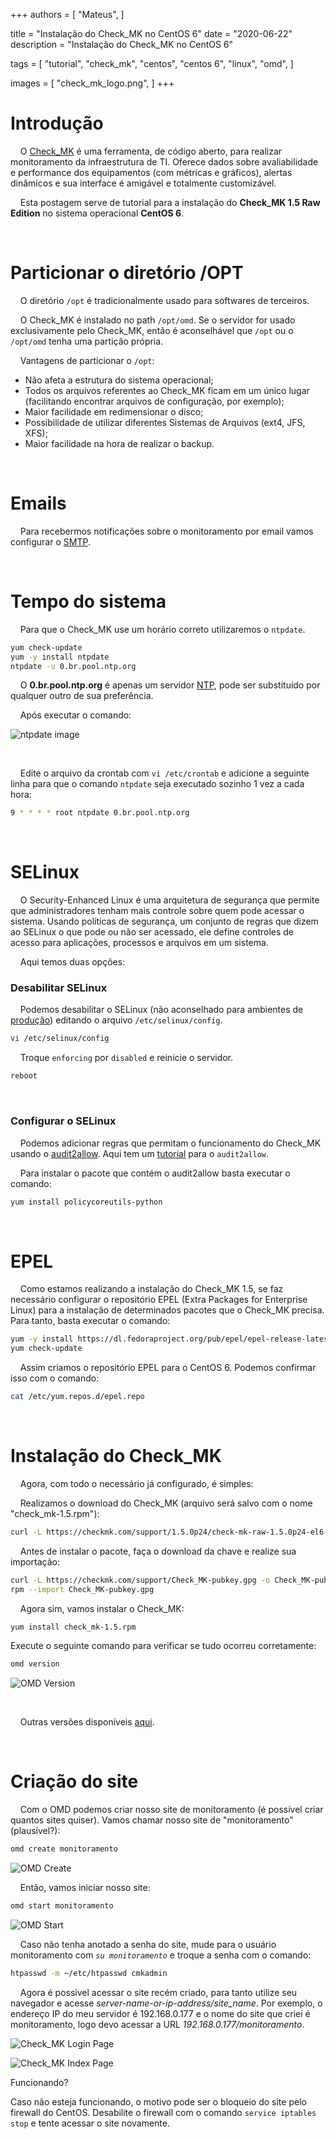 +++
authors = [
  "Mateus",
]

title = "Instalação do Check_MK no CentOS 6"
date = "2020-06-22"
description = "Instalação do Check_MK no CentOS 6"

tags = [
  "tutorial",
  "check_mk",
  "centos",
  "centos 6",
  "linux",
  "omd",
]

images = [
  "check_mk_logo.png",
]
+++
# Introdução
&nbsp;&nbsp;&nbsp;&nbsp;O [Check_MK](https://checkmk.com/ "Check_MK's Homepage") é uma ferramenta, de código aberto, para realizar monitoramento da infraestrutura de TI. Oferece dados sobre avaliabilidade e performance dos equipamentos (com métricas e gráficos), alertas dinâmicos e sua interface é amigável e totalmente customizável.

&nbsp;&nbsp;&nbsp;&nbsp;Esta postagem serve de tutorial para a instalação do __Check_MK 1.5 Raw Edition__ no sistema operacional __CentOS 6__.

&nbsp;

# Particionar o diretório /OPT
&nbsp;&nbsp;&nbsp;&nbsp;O diretório ```/opt``` é tradicionalmente usado para softwares de terceiros.

&nbsp;&nbsp;&nbsp;&nbsp;O Check_MK é instalado no path ```/opt/omd```. Se o servidor for usado exclusivamente pelo Check_MK, então é aconselhável que ```/opt``` ou o ```/opt/omd``` tenha uma partição própria.

&nbsp;&nbsp;&nbsp;&nbsp;Vantagens de particionar o ```/opt```:

* Não afeta a estrutura do sistema operacional;
* Todos os arquivos referentes ao Check_MK ficam em um único lugar (facilitando encontrar arquivos de configuração, por exemplo);
* Maior facilidade em redimensionar o disco;
* Possibilidade de utilizar diferentes Sistemas de Arquivos (ext4, JFS, XFS);
* Maior facilidade na hora de realizar o backup.

&nbsp;

# Emails
&nbsp;&nbsp;&nbsp;&nbsp;Para recebermos notificações sobre o monitoramento por email vamos configurar o [SMTP](https://pt.wikipedia.org/wiki/Simple_Mail_Transfer_Protocol "SMTP").


&nbsp;

# Tempo do sistema
&nbsp;&nbsp;&nbsp;&nbsp;Para que o Check_MK use um horário correto utilizaremos o ```ntpdate```.

```bash
yum check-update
yum -y install ntpdate
ntpdate -u 0.br.pool.ntp.org
```

&nbsp;&nbsp;&nbsp;&nbsp;O __0.br.pool.ntp.org__ é apenas um servidor [NTP](https://pt.wikipedia.org/wiki/Network_Time_Protocol "Network Time Protocol"), pode ser substituído por qualquer outro de sua preferência.

&nbsp;&nbsp;&nbsp;&nbsp;Após executar o comando:

![ntpdate image](https://www.cerbz.com/images/ntp_date.jpg "ntpdate image")

&nbsp;

&nbsp;&nbsp;&nbsp;&nbsp;Edite o arquivo da crontab com ```vi /etc/crontab``` e adicione a seguinte linha para que o comando ```ntpdate``` seja executado sozinho 1 vez a cada hora:

```bash
9 * * * * root ntpdate 0.br.pool.ntp.org
```

&nbsp;

# SELinux
&nbsp;&nbsp;&nbsp;&nbsp;O Security-Enhanced Linux é uma arquitetura de segurança que permite que administradores tenham mais controle sobre quem pode acessar o sistema. Usando políticas de segurança, um conjunto de regras que dizem ao SELinux o que pode ou não ser acessado, ele define controles de acesso para aplicações, processos e arquivos em um sistema.

&nbsp;&nbsp;&nbsp;&nbsp;Aqui temos duas opções:

### Desabilitar SELinux

&nbsp;&nbsp;&nbsp;&nbsp;Podemos desabilitar o SELinux (não aconselhado para ambientes de [produção](https://bsoft.com.br/blog/ambiente-de-producao-e-homologacao "Explicação ambiente de produção")) editando o arquivo ```/etc/selinux/config```.

```bash
vi /etc/selinux/config
```

&nbsp;&nbsp;&nbsp;&nbsp;Troque ```enforcing``` por ```disabled``` e reinicie o servidor.

```bash
reboot
```

&nbsp;

### Configurar o SELinux

&nbsp;&nbsp;&nbsp;&nbsp;Podemos adicionar regras que permitam o funcionamento do Check_MK usando o [audit2allow](https://linux.die.net/man/1/audit2allow "audit2allow linux man page"). Aqui tem um [tutorial](https://andhersonsilva.wordpress.com/2016/10/04/apresentando-o-audit2allow-para-configurar-politicas-no-selinux/ "Tutorial audit2allow") para o ```audit2allow```.

&nbsp;&nbsp;&nbsp;&nbsp;Para instalar o pacote que contém o audit2allow basta executar o comando:

```bash
yum install policycoreutils-python
```

&nbsp;

# EPEL
&nbsp;&nbsp;&nbsp;&nbsp;Como estamos realizando a instalação do Check_MK 1.5, se faz necessário configurar o repositório EPEL (Extra Packages for Enterprise Linux) para a instalação de determinados pacotes que o Check_MK precisa. Para tanto, basta executar o comando:

```bash
yum -y install https://dl.fedoraproject.org/pub/epel/epel-release-latest-6.noarch.rpm
yum check-update
```

&nbsp;&nbsp;&nbsp;&nbsp;Assim criamos o repositório EPEL para o CentOS 6. Podemos confirmar isso com o comando:

```bash
cat /etc/yum.repos.d/epel.repo
```

&nbsp;

# Instalação do Check_MK

&nbsp;&nbsp;&nbsp;&nbsp;Agora, com todo o necessário já configurado, é simples:

&nbsp;&nbsp;&nbsp;&nbsp;Realizamos o download do Check_MK (arquivo será salvo com o nome "check_mk-1.5.rpm"):

```bash
curl -L https://checkmk.com/support/1.5.0p24/check-mk-raw-1.5.0p24-el6-38.x86_64.rpm -o check_mk-1.5.rpm
```

&nbsp;&nbsp;&nbsp;&nbsp;Antes de instalar o pacote, faça o download da chave e realize sua importação:

```bash
curl -L https://checkmk.com/support/Check_MK-pubkey.gpg -o Check_MK-pubkey.gpg
rpm --import Check_MK-pubkey.gpg
```

&nbsp;&nbsp;&nbsp;&nbsp;Agora sim, vamos instalar o Check_MK:

```bash
yum install check_mk-1.5.rpm
```

Execute o seguinte comando para verificar se tudo ocorreu corretamente:

```bash
omd version
```

![OMD Version](https://www.cerbz.com/images/omd_version.jpg "OMD Version")

&nbsp;

&nbsp;&nbsp;&nbsp;&nbsp;Outras versões disponíveis [aqui](https://checkmk.com/download.php "Página de download do Check_MK").

&nbsp;

# Criação do site

&nbsp;&nbsp;&nbsp;&nbsp;Com o OMD podemos criar nosso site de monitoramento (é possível criar quantos sites quiser). Vamos chamar nosso site de "monitoramento" (plausível?):

```bash
omd create monitoramento
```

![OMD Create](https://www.cerbz.com/images/ "OMD Create")

&nbsp;&nbsp;&nbsp;&nbsp;Então, vamos iniciar nosso site:

```bash
omd start monitoramento
```

![OMD Start](https://www.cerbz.com/images/ "OMD Start")

&nbsp;&nbsp;&nbsp;&nbsp;Caso não tenha anotado a senha do site, mude para o usuário monitoramento com _```su monitoramento```_ e troque a senha com o comando:

```bash
htpasswd -m ~/etc/htpasswd cmkadmin
```

&nbsp;&nbsp;&nbsp;&nbsp;Agora é possível acessar o site recém criado, para tanto utilize seu navegador e acesse _server-name-or-ip-address/site_name_. Por exemplo, o endereço IP do meu servidor é 192.168.0.177 e o nome do site que criei é monitoramento, logo devo acessar a URL _192.168.0.177/monitoramento_.

![Check_MK Login Page](https://www.cerbz.com/images/ "Check_MK Login Page")

![Check_MK Index Page](https://www.cerbz.com/images/ "Check_MK Index Page")

Funcionando?

Caso não esteja funcionando, o motivo pode ser o bloqueio do site pelo firewall do CentOS. Desabilite o firewall com o comando ```service iptables stop``` e tente acessar o site novamente.
